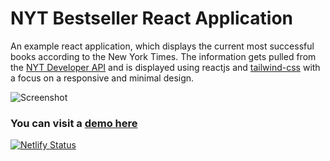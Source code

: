 # NYT Bestseller React Application

An example react application, which displays the current most successful books according to the New York Times. The information gets pulled from the [NYT Developer API](https://developer.nytimes.com/apis) and is displayed using reactjs and [tailwind-css](https://tailwindcss.com/) with a focus on a responsive and minimal design.

![Screenshot](https://i.postimg.cc/cLWTf9Kv/image.png)

### You can visit a [demo here](https://blissful-knuth-c26449.netlify.app/)

[![Netlify Status](https://api.netlify.com/api/v1/badges/165293d5-1650-4337-823e-e8ec0794b512/deploy-status)](https://app.netlify.com/sites/blissful-knuth-c26449/deploys)
